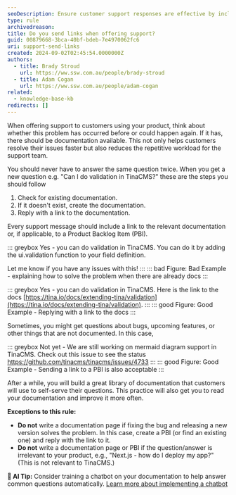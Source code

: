 ```yaml
---
seoDescription: Ensure customer support responses are effective by including relevant documentation links.
type: rule
archivedreason:
title: Do you send links when offering support?
guid: 00879668-3bca-40bf-bdeb-7e4970062fc6
uri: support-send-links
created: 2024-09-02T02:45:54.0000000Z
authors:
  - title: Brady Stroud
    url: https://ww.ssw.com.au/people/brady-stroud
  - title: Adam Cogan
    url: https://ww.ssw.com.au/people/adam-cogan
related:
  - knowledge-base-kb
redirects: []
---
```


When offering support to customers using your product, think about whether this problem has occurred before or could happen again. If it has, there should be documentation available. This not only helps customers resolve their issues faster but also reduces the repetitive workload for the support team.

You should never have to answer the same question twice.
When you get a new question e.g. "Can I do validation in TinaCMS?" these are the steps you should follow

1. Check for existing documentation.
2. If it doesn't exist, create the documentation.
3. Reply with a link to the documentation.

Every support message should include a link to the relevant documentation or, if applicable, to a Product Backlog Item (PBI).

<!--endintro-->

::: greybox
Yes - you can do validation in TinaCMS.
You can do it by adding the ui.validation function to your field definition.

Let me know if you have any issues with this!
:::
::: bad
Figure: Bad Example - explaining how to solve the problem when there are already docs
:::

::: greybox
Yes - you can do validation in TinaCMS. Here is the link to the docs [https://tina.io/docs/extending-tina/validation](https://tina.io/docs/extending-tina/validation).
:::
::: good
Figure: Good Example - Replying with a link to the docs
:::

Sometimes, you might get questions about bugs, upcoming features, or other things that are not documented. In this case,

::: greybox
Not yet - We are still working on mermaid diagram support in TinaCMS. Check out this issue to see the status
<https://github.com/tinacms/tinacms/issues/4733>
:::
::: good
Figure: Good Example - Sending a link to a PBI is also acceptable
:::

After a while, you will build a great library of documentation that customers will use to self-serve their questions. This practice will also get you to read your documentation and improve it more often.

**Exceptions to this rule:**

- **Do not** write a documentation page if fixing the bug and releasing a new version solves the problem. In this case, create a PBI (or find an existing one) and reply with the link to it.
- **Do not** write a documentation page or PBI if the question/answer is irrelevant to your product, e.g., "Next.js - how do I deploy my app?" (This is not relevant to TinaCMS.)

**🤖 AI Tip:** Consider training a chatbot on your documentation to help answer common questions automatically. [Learn more about implementing a chatbot](https://www.ssw.com.au/rules/website-chatbot/)
